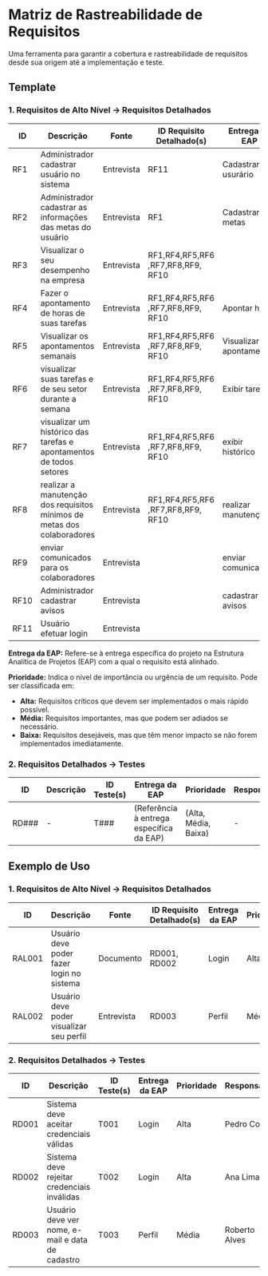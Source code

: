 
# Matriz de Rastreabilidade de Requisitos

Uma ferramenta para garantir a cobertura e rastreabilidade de requisitos desde sua origem até a implementação e teste.

## Template

### 1. Requisitos de Alto Nível → Requisitos Detalhados

| ID | Descrição | Fonte | ID Requisito Detalhado(s) | Entrega da EAP | Prioridade | Responsável | Comentários |
|----|-----------|------|---------------------------|----------------|-----------|------------|------------|
| RF1 | Administrador cadastrar usuário no sistema | Entrevista | RF11 | Cadastrar usurário| média | Marcus Vinccius | Senha com mais de 13 caracteres |
| RF2 | Administrador cadastrar as informações das metas do usuário | Entrevista |RF1 | Cadastrar metas  | média | Marcus Vinccius | |
| RF3 | Visualizar o seu desempenho na empresa | Entrevista | RF1,RF4,RF5,RF6 ,RF7,RF8,RF9, RF10|  | Alta | Izabela Cecília | Visualizar desempenho |
| RF4 | Fazer o apontamento de horas de suas tarefas | Entrevista | RF1,RF4,RF5,RF6 ,RF7,RF8,RF9, RF10 | Apontar horas | Alta | Rodrigo Mendes |  |
| RF5 | Visualizar os apontamentos semanais | Entrevista | RF1,RF4,RF5,RF6 ,RF7,RF8,RF9, RF10 | Visualizar apontamentos | Média | Rodrigo Mendes |  |
| RF6 | visualizar suas tarefas e de seu setor durante a semana | Entrevista | RF1,RF4,RF5,RF6 ,RF7,RF8,RF9, RF10 | Exibir tarefas | Media| Marcus Vinicius |  |
| RF7 | visualizar um histórico das tarefas e apontamentos de todos setores | Entrevista | RF1,RF4,RF5,RF6 ,RF7,RF8,RF9, RF10 | exibir histórico | Alta| Marcus Vinicius |  |
| RF8 | realizar a manutenção dos requisitos mínimos de metas dos colaboradores | Entrevista | RF1,RF4,RF5,RF6 ,RF7,RF8,RF9, RF10 | realizar manutenção | Media| Ramon rodrigues |  |
| RF9 | enviar comunicados para os colaboradores | Entrevista |  | enviar comunicados | Media| Izabela Cecilia |  |
| RF10 | Administrador cadastrar avisos | Entrevista |  | cadastrar avisos | Alta| Rodrigo Mendes |  |
| RF11 | Usuário efetuar login| Entrevista | |  | média | Marcus Vinccius | |



**Entrega da EAP:** Refere-se à entrega específica do projeto na Estrutura Analítica de Projetos (EAP) com a qual o requisito está alinhado. 

**Prioridade:** Indica o nível de importância ou urgência de um requisito. Pode ser classificada em:

- **Alta:** Requisitos críticos que devem ser implementados o mais rápido possível.
- **Média:** Requisitos importantes, mas que podem ser adiados se necessário.
- **Baixa:** Requisitos desejáveis, mas que têm menor impacto se não forem implementados imediatamente.

### 2. Requisitos Detalhados → Testes

| ID | Descrição | ID Teste(s) | Entrega da EAP | Prioridade | Responsável | Status | Comentários |
|----|-----------|------------|----------------|-----------|------------|-------|------------|
| RD### | - | T### | (Referência à entrega específica da EAP) | (Alta, Média, Baixa) | - | - | - |

## Exemplo de Uso

### 1. Requisitos de Alto Nível → Requisitos Detalhados

| ID | Descrição | Fonte | ID Requisito Detalhado(s) | Entrega da EAP | Prioridade | Responsável | Comentários |
|----|-----------|------|---------------------------|----------------|-----------|------------|------------|
| RAL001 | Usuário deve poder fazer login no sistema | Documento | RD001, RD002 | Login | Alta | João Silva | Login com e sem 2FA |
| RAL002 | Usuário deve poder visualizar seu perfil | Entrevista | RD003 | Perfil | Média | Maria Souza | Inclui foto e e-mail |

### 2. Requisitos Detalhados → Testes

| ID | Descrição | ID Teste(s) | Entrega da EAP | Prioridade | Responsável | Status | Comentários |
|----|-----------|------------|----------------|-----------|------------|-------|------------|
| RD001 | Sistema deve aceitar credenciais válidas | T001 | Login | Alta | Pedro Costa | Completo | - |
| RD002 | Sistema deve rejeitar credenciais inválidas | T002 | Login | Alta | Ana Lima | Em Progresso | Falha ocasional |
| RD003 | Usuário deve ver nome, e-mail e data de cadastro | T003 | Perfil | Média | Roberto Alves | Não Iniciado | - |

